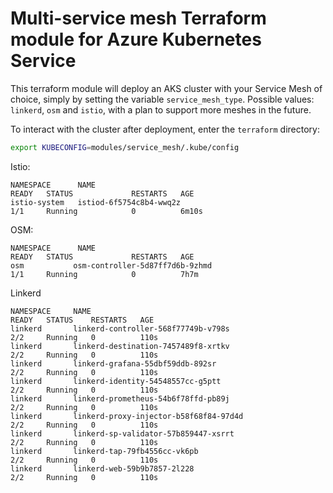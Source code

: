 # Multi-service mesh Terraform module for Azure Kubernetes Service

This terraform module will deploy an AKS cluster with your Service Mesh of choice, simply by setting the variable `service_mesh_type`. Possible values: `linkerd`, `osm` and `istio`, with a plan to support more meshes in the future.

To interact with the cluster after deployment, enter the `terraform` directory:

```bash
export KUBECONFIG=modules/service_mesh/.kube/config
```

Istio:

```console
NAMESPACE      NAME                                                  READY   STATUS             RESTARTS   AGE
istio-system   istiod-6f5754c8b4-wwq2z                               1/1     Running            0          6m10s
```

OSM:

```console
NAMESPACE      NAME                                                  READY   STATUS             RESTARTS   AGE
osm           osm-controller-5d87ff7d6b-9zhmd                       1/1     Running            0          7h7m
```

Linkerd

```console
NAMESPACE     NAME                                                  READY   STATUS    RESTARTS   AGE
linkerd       linkerd-controller-568f77749b-v798s                   2/2     Running   0          110s
linkerd       linkerd-destination-7457489f8-xrtkv                   2/2     Running   0          110s
linkerd       linkerd-grafana-55dbf59ddb-892sr                      2/2     Running   0          110s
linkerd       linkerd-identity-54548557cc-g5ptt                     2/2     Running   0          110s
linkerd       linkerd-prometheus-54b6f78ffd-pb89j                   2/2     Running   0          110s
linkerd       linkerd-proxy-injector-b58f68f84-97d4d                2/2     Running   0          110s
linkerd       linkerd-sp-validator-57b859447-xsrrt                  2/2     Running   0          110s
linkerd       linkerd-tap-79fb4556cc-vk6pb                          2/2     Running   0          110s
linkerd       linkerd-web-59b9b7857-2l228                           2/2     Running   0          110s
```


